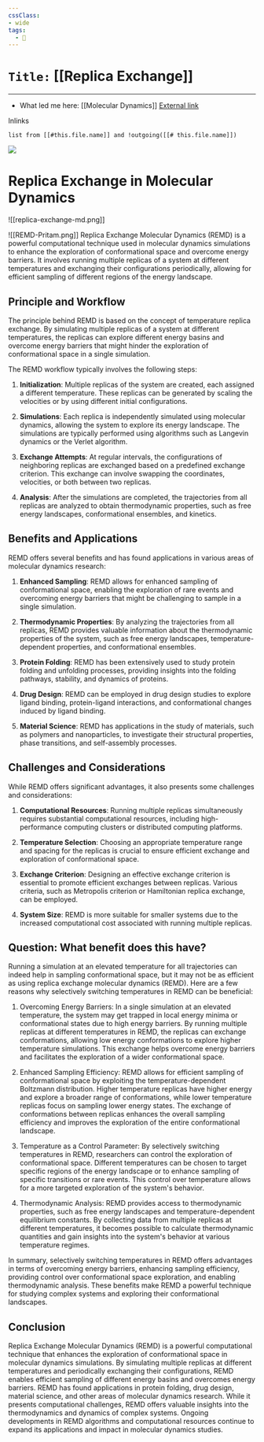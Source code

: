 ```yaml
---
cssClass:
- wide
tags:
  - 🧪
---
```


# `Title:` [[Replica Exchange]]
--- 

- What led me here: [[Molecular Dynamics]]
[External link](https://kbbox.h-its.org/toolbox/methods/molecular-simulation/replica-exchange-molecular-dynamics-remd/)

Inlinks
```dataview 
list from [[#this.file.name]] and !outgoing([[# this.file.name]]) 
```
![](https://www.youtube.com/watch?v=ktkmgiFJSGQ)
# Replica Exchange in Molecular Dynamics

![[replica-exchange-md.png]]


![[REMD-Pritam.png]]
Replica Exchange Molecular Dynamics (REMD) is a powerful computational technique used in molecular dynamics simulations to enhance the exploration of conformational space and overcome energy barriers. It involves running multiple replicas of a system at different temperatures and exchanging their configurations periodically, allowing for efficient sampling of different regions of the energy landscape.

## Principle and Workflow

The principle behind REMD is based on the concept of temperature replica exchange. By simulating multiple replicas of a system at different temperatures, the replicas can explore different energy basins and overcome energy barriers that might hinder the exploration of conformational space in a single simulation.

The REMD workflow typically involves the following steps:

1. **Initialization**: Multiple replicas of the system are created, each assigned a different temperature. These replicas can be generated by scaling the velocities or by using different initial configurations.

2. **Simulations**: Each replica is independently simulated using molecular dynamics, allowing the system to explore its energy landscape. The simulations are typically performed using algorithms such as Langevin dynamics or the Verlet algorithm.

3. **Exchange Attempts**: At regular intervals, the configurations of neighboring replicas are exchanged based on a predefined exchange criterion. This exchange can involve swapping the coordinates, velocities, or both between two replicas.

4. **Analysis**: After the simulations are completed, the trajectories from all replicas are analyzed to obtain thermodynamic properties, such as free energy landscapes, conformational ensembles, and kinetics.

## Benefits and Applications

REMD offers several benefits and has found applications in various areas of molecular dynamics research:

1. **Enhanced Sampling**: REMD allows for enhanced sampling of conformational space, enabling the exploration of rare events and overcoming energy barriers that might be challenging to sample in a single simulation.

2. **Thermodynamic Properties**: By analyzing the trajectories from all replicas, REMD provides valuable information about the thermodynamic properties of the system, such as free energy landscapes, temperature-dependent properties, and conformational ensembles.

3. **Protein Folding**: REMD has been extensively used to study protein folding and unfolding processes, providing insights into the folding pathways, stability, and dynamics of proteins.

4. **Drug Design**: REMD can be employed in drug design studies to explore ligand binding, protein-ligand interactions, and conformational changes induced by ligand binding.

5. **Material Science**: REMD has applications in the study of materials, such as polymers and nanoparticles, to investigate their structural properties, phase transitions, and self-assembly processes.

## Challenges and Considerations

While REMD offers significant advantages, it also presents some challenges and considerations:

1. **Computational Resources**: Running multiple replicas simultaneously requires substantial computational resources, including high-performance computing clusters or distributed computing platforms.

2. **Temperature Selection**: Choosing an appropriate temperature range and spacing for the replicas is crucial to ensure efficient exchange and exploration of conformational space.

3. **Exchange Criterion**: Designing an effective exchange criterion is essential to promote efficient exchanges between replicas. Various criteria, such as Metropolis criterion or Hamiltonian replica exchange, can be employed.

4. **System Size**: REMD is more suitable for smaller systems due to the increased computational cost associated with running multiple replicas.

## Question: What benefit does this have?
Running a simulation at an elevated temperature for all trajectories can indeed help in sampling conformational space, but it may not be as efficient as using replica exchange molecular dynamics (REMD). Here are a few reasons why selectively switching temperatures in REMD can be beneficial:

1. Overcoming Energy Barriers: In a single simulation at an elevated temperature, the system may get trapped in local energy minima or conformational states due to high energy barriers. By running multiple replicas at different temperatures in REMD, the replicas can exchange conformations, allowing low energy conformations to explore higher temperature simulations. This exchange helps overcome energy barriers and facilitates the exploration of a wider conformational space.

2. Enhanced Sampling Efficiency: REMD allows for efficient sampling of conformational space by exploiting the temperature-dependent Boltzmann distribution. Higher temperature replicas have higher energy and explore a broader range of conformations, while lower temperature replicas focus on sampling lower energy states. The exchange of conformations between replicas enhances the overall sampling efficiency and improves the exploration of the entire conformational landscape.

3. Temperature as a Control Parameter: By selectively switching temperatures in REMD, researchers can control the exploration of conformational space. Different temperatures can be chosen to target specific regions of the energy landscape or to enhance sampling of specific transitions or rare events. This control over temperature allows for a more targeted exploration of the system's behavior.

4. Thermodynamic Analysis: REMD provides access to thermodynamic properties, such as free energy landscapes and temperature-dependent equilibrium constants. By collecting data from multiple replicas at different temperatures, it becomes possible to calculate thermodynamic quantities and gain insights into the system's behavior at various temperature regimes.

In summary, selectively switching temperatures in REMD offers advantages in terms of overcoming energy barriers, enhancing sampling efficiency, providing control over conformational space exploration, and enabling thermodynamic analysis. These benefits make REMD a powerful technique for studying complex systems and exploring their conformational landscapes.

## Conclusion

Replica Exchange Molecular Dynamics (REMD) is a powerful computational technique that enhances the exploration of conformational space in molecular dynamics simulations. By simulating multiple replicas at different temperatures and periodically exchanging their configurations, REMD enables efficient sampling of different energy basins and overcomes energy barriers. REMD has found applications in protein folding, drug design, material science, and other areas of molecular dynamics research. While it presents computational challenges, REMD offers valuable insights into the thermodynamics and dynamics of complex systems. Ongoing developments in REMD algorithms and computational resources continue to expand its applications and impact in molecular dynamics studies.

